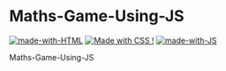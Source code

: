 # Maths-Game-Using-JS
[![made-with-HTML](https://img.shields.io/badge/Made%20with-HTML-1f425f.svg)](https://www.latex-project.org/)
[![Made with CSS !](https://img.shields.io/badge/Made%20with-CSS-1abc9c.svg)](https://www.latex-project.org)
[![made-with-JS](https://img.shields.io/badge/Made%20with-JS-1f425f.svg)](https://www.latex-project.org/)

Maths-Game-Using-JS
